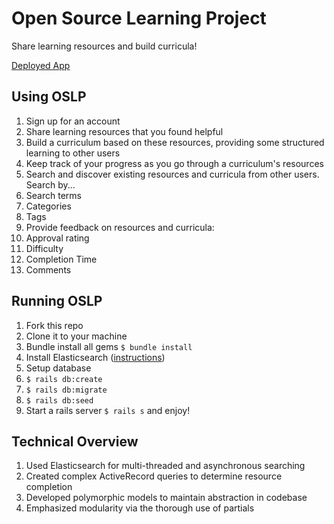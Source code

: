 # Open Source Learning Project

Share learning resources and build curricula!

[Deployed App](https://whispering-atoll-54342.herokuapp.com/resources)

## Using OSLP

1. Sign up for an account
2. Share learning resources that you found helpful
3. Build a curriculum based on these resources, providing some structured learning to other users
4. Keep track of your progress as you go through a curriculum's resources
5. Search and discover existing resources and curricula from other users. Search by...
  1. Search terms
  2. Categories
  3. Tags
6. Provide feedback on resources and curricula:
  1. Approval rating
  2. Difficulty
  3. Completion Time
  4. Comments

## Running OSLP

1. Fork this repo
2. Clone it to your machine
3. Bundle install all gems `$ bundle install`
4. Install Elasticsearch ([instructions](https://www.digitalocean.com/community/tutorials/how-to-install-and-configure-elasticsearch-on-ubuntu-14-04))
5. Setup database
  1. `$ rails db:create`
  2. `$ rails db:migrate`
  3. `$ rails db:seed`
6. Start a rails server `$ rails s` and enjoy!

## Technical Overview

1. Used Elasticsearch for multi-threaded and asynchronous searching
2. Created complex ActiveRecord queries to determine resource completion
3. Developed polymorphic models to maintain abstraction in codebase
4. Emphasized modularity via the thorough use of partials

